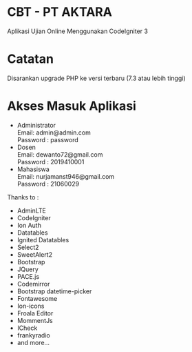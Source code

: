 # CBT - PT AKTARA

Aplikasi Ujian Online Menggunakan CodeIgniter 3

<h1>Catatan</h1>
<p>Disarankan upgrade PHP ke versi terbaru (7.3 atau lebih tinggi)</p>

<!-- <h1>Cara Install</h1>
    Buat database dengan nama <kbd>ci_online_test</kbd>. Kemudian import database pada folder <kbd>sql</kbd>. Jangan lupa setting lagi file <kbd>config.php</kbd> nya. 
    <br/>

jika sudah mengikuti langkah diatas dengan benar seharusnya aplikasi sudah berjalan dengan baik. Pastikan pada console browser tidak terdapat error. -->

<h1>Akses Masuk Aplikasi</h1>
<ul>
  <li>Administrator <br/> Email: admin@admin.com <br/> Password : password </li>
  <li>Dosen <br/> Email: dewanto72@gmail.com<br/> Password : 2019410001 </li>
  <li>Mahasiswa<br/> Email: nurjamanst946@gmail.com<br/> Password : 21060029 </li>
</ul>

Thanks to :

<ul>
  <li>AdminLTE</li>
<li>CodeIgniter</li>
<li>Ion Auth</li>
<li>Datatables</li>
<li>Ignited Datatables</li>
<li>Select2</li>
<li>SweetAlert2</li>
<li>Bootstrap</li>
<li>JQuery</li>
<li>PACE.js</li>
<li>Codemirror</li>
<li>Bootstrap datetime-picker</li>
<li>Fontawesome</li>
<li>Ion-icons</li>
<li>Froala Editor</li>
<li>MommentJs</li>
<li>ICheck</li>
<li>frankyradio</li>
<li>and more...</li>
</ul>
